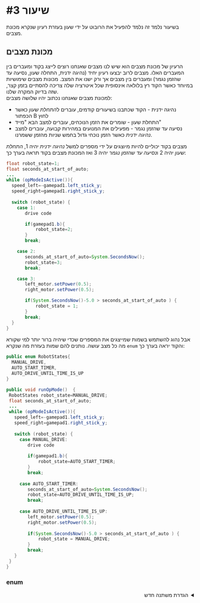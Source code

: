 # שיעור #3 
בשיעור נלמד זה נלמד להפעיל את הרובוט על ידי שעון בעזרת רעיון שנקרא מכונת מצבים.  
## מכונת מצבים 
הרעיון של מכונת מצבים הוא שיש לנו מצבים שאנחנו רוצים לייצג בקוד ומעברים בין המעברים האלו. מצבים לרוב יבצעו רעיון יחיד (נהיגה ידנית, התחלה שעון, נסיעה עד שהזמן נגמר) ומעברים בין מצבים אך ורק ישנו את המצב. מכונות מצבים שימושיות במיוחד כאשר הקוד רץ בלולאה אינסופית שכל איטרציה שלה צריכה להסתיים בזמן קצר, שזה בדיוק המקרה שלנו.  
למכונת מצבים שאנחנו נכתוב יהיו שלושה מצבים:  
  * נהיגה ידנית - הקוד שכתבנו בשיעורים קודמים, עוברים ל*התחלת שעון* כאשר הכפתור B לחוץ  
  * התחלת שעון - שומרים את הזמן הנוכחים, עוברים למצב הבא "מייד"  
  * נסיעה עד שהזמן נגמר - מפעילים את המנועים במהירות קבועה, עוברים למצב *נהיגה ידנית* כאשר הזמן נוכחי גדול בחמש שניות מהזמן ששמרנו.
    
 מצבים בקוד יכוליים להיות מיוצגים על ידי מספרים למשל *נהיגה ידנית* יהיה 1, *התחלת שעון* יהיה 2 ו*נסיעה עד שהזמן נגמר* יהיה 3 ואז המכונת מצבים בקוד תראה בערך כך:
```java
float robot_state=1;
float seconds_at_start_of_auto;
...
while (opModeIsActive()){
  speed_left=-gamepad1.left_stick_y;
  speed_right=gamepad1.right_stick_y;
 
  switch (robot_state) {
    case 1:
       drive code

       if(gamepad1.b){
           robot_state=2;
       }
       break;

    case 2:
       seconds_at_start_of_auto=System.SecondsNow();
       robot_state=3;
       break;

    case 3:
       left_motor.setPower(0.5);
       right_motor.setPower(0.5);

       if(System.SecondsNow()-5.0 > seconds_at_start_of_auto ) {
           robot_state = 1;
       }
       break;
  }
}
```
 אבל נהוג להשתמש בשמות שמייצגים את המספרים שכדי שיהיה ברור יותר למי שקורא מה כל מצב עושה. נותנים להם שמות בעזרת מה שנקרא `enum` והקוד יראה בערך כך:  
 ```java
public enum RobotStates{
   MANUAL_DRIVE,
   AUTO_START_TIMER,
   AUTO_DRIVE_UNTIL_TIME_IS_UP
} 

public void runOpMode()  {
  RobotStates robot_state=MANUAL_DRIVE;
  float seconds_at_start_of_auto;
  ...
  while (opModeIsActive()){
    speed_left=-gamepad1.left_stick_y;
    speed_right=gamepad1.right_stick_y;
   
    switch (robot_state) {
      case MANUAL_DRIVE:
         drive code
  
         if(gamepad1.b){
             robot_state=AUTO_START_TIMER;
         }
         break;
  
      case AUTO_START_TIMER:
         seconds_at_start_of_auto=System.SecondsNow();
         robot_state=AUTO_DRIVE_UNTIL_TIME_IS_UP;
         break;
  
      case AUTO_DRIVE_UNTIL_TIME_IS_UP:
         left_motor.setPower(0.5);
         right_motor.setPower(0.5);
  
         if(System.SecondsNow()-5.0 > seconds_at_start_of_auto ) {
             robot_state = MANUAL_DRIVE;
         }
         break;
    }
  }
}
```
### &#x200f;enum 








<details>
<summary dir="rtl">הגדרת משתנה חדש</summary>  
    
```java  
public void runOpMode()  {  
           
    DcMotor left_motor;
    DcMotor right_motor;
    float speed_left;
    float speed_right;
    boolean slow_robot; // המשתנה שיכיל את הערך מהכפתור 
    ...
    
}
```  
</details>  
